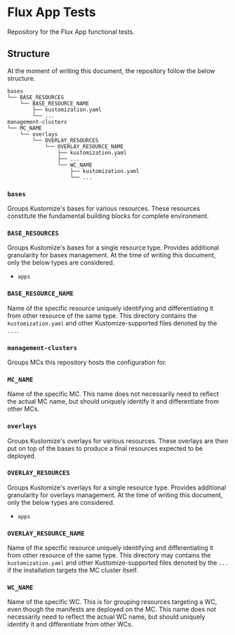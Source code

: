 # Flux App Tests

Repository for the Flux App functional tests.

## Structure

At the moment of writing this document, the repository follow the below structure.

```
bases
└── BASE_RESOURCES
    └── BASE_RESOURCE_NAME
        ├── kustomization.yaml
        └── ...
management-clusters
└── MC_NAME
    └── overlays
        └── OVERLAY_RESOURCES
            └── OVERLAY_RESOURCE_NAME
                ├── kustomization.yaml
                ├── ...
                └── WC_NAME
                    ├── kustomization.yaml
                    └── ...
```

### `bases`

Groups Kustomize's bases for various resources. These resources constitute the fundamental building blocks for complete environment.

### `BASE_RESOURCES`

Groups Kustomize's bases for a single resource type. Provides additional granularity for bases management. At the time of writing this document, only the below types are considered.

* `apps`

### `BASE_RESOURCE_NAME`

Name of the specific resource uniquely identifying and differentiating it from other resource of the same type. This directory contains the `kustomization.yaml` and other Kustomize-supported files denoted by the `...`.

### `management-clusters`

Groups MCs this repository hosts the configuration for.

### `MC_NAME`

Name of the specific MC. This name does not necessarily need to reflect the actual MC name, but should uniquely identify it and differentiate from other MCs.

### `overlays`

Groups Kustomize's overlays for various resources. These overlays are then put on top of the bases to produce a final resources expected to be deployed.

### `OVERLAY_RESOURCES`

Groups Kustomize's overlays for a single resource type. Provides additional granularity for overlays management. At the time of writing this document, only the below types are considered.

* `apps`

### `OVERLAY_RESOURCE_NAME`

Name of the specific resource uniquely identifying and differentiating it from other resource of the same type. This directory may contains the `kustomization.yaml` and other Kustomize-supported files denoted by the `...` if the installation targets the MC cluster itself.

### `WC_NAME`

Name of the specific WC. This is for grouping resources targeting a WC, even though the manifests are deployed on the MC. This name does not necessarily need to reflect the actual WC name, but should uniquely identify it and differentiate from other WCs.
